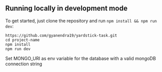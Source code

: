 ## Running locally in development mode

To get started, just clone the repository and run `npm install && npm run dev`:

    https://github.com/gyanendra19/yardstick-task.git
    cd project-name
    npm install
    npm run dev

Set MONGO_URI as env variable for the database with a valid mongoDB connection string
